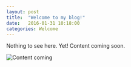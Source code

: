 ```yaml
---
layout: post
title:  "Welcome to my blog!"
date:   2016-01-31 10:18:00
categories: Welcome
---
```


Nothing to see here. Yet! Content coming soon.

![Content coming](https://media0.giphy.com/media/1dr4D4zxSlOEM/200.gif)
